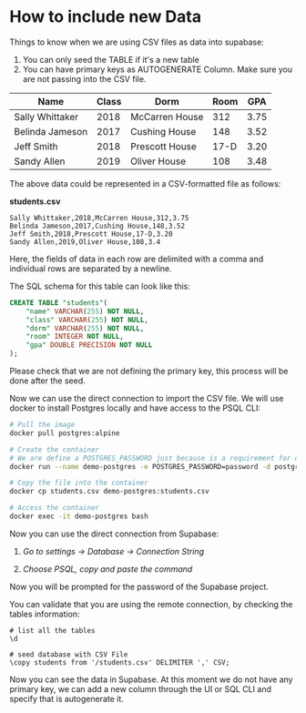 # How to include new Data

Things to know when we are using CSV files as data into supabase: 

1. You can only seed the TABLE if it's a new table
2. You can have primary keys as AUTOGENERATE Column. Make sure you are not passing into the CSV file.


| Name      | Class | Dorm | Room | GPA |
| ----------| ------|------|------|-----|
| Sally Whittaker| 2018 | McCarren House | 312 | 3.75 |
| Belinda Jameson 	|2017 | 	Cushing House| 148 | 3.52 |
| Jeff Smith | 2018 | Prescott House | 17-D | 3.20 |
| Sandy Allen | 2019 |	Oliver House |	108 |	3.48 |

The above data could be represented in a CSV-formatted file as follows:

**students.csv**
```csv
Sally Whittaker,2018,McCarren House,312,3.75
Belinda Jameson,2017,Cushing House,148,3.52
Jeff Smith,2018,Prescott House,17-D,3.20
Sandy Allen,2019,Oliver House,108,3.4
```

Here, the fields of data in each row are delimited with a comma and individual rows are separated by a newline.

The SQL schema for this table can look like this: 

```SQL
CREATE TABLE "students"(
    "name" VARCHAR(255) NOT NULL,
    "class" VARCHAR(255) NOT NULL,
    "dorm" VARCHAR(255) NOT NULL,
    "room" INTEGER NOT NULL,
    "gpa" DOUBLE PRECISION NOT NULL
);
```

Please check that we are not defining the primary key, this process will be done after the seed. 

Now we can use the direct connection to import the CSV file. We will use docker to install Postgres locally and have access to the PSQL CLI:

``` bash
# Pull the image
docker pull postgres:alpine

# Create the container
# We are define a POSTGRES_PASSWORD just because is a requirement for docker image but we will not use it
docker run --name demo-postgres -e POSTGRES_PASSWORD=password -d postgres:alpine 

# Copy the file into the container
docker cp students.csv demo-postgres:students.csv

# Access the container
docker exec -it demo-postgres bash
```

Now you can use the direct connection from Supabase:

1. _Go to settings -> Database -> Connection String_

2. _Choose PSQL, copy and paste the command_

Now you will be prompted for the password of the Supabase project.

You can validate that you are using the remote connection, by checking the tables information:

```
# list all the tables
\d

# seed database with CSV File
\copy students from '/students.csv' DELIMITER ',' CSV;
```

Now you can see the data in Supabase. At this moment we do not have any primary key, we can add a new column through the UI or SQL CLI and specify that is autogenerate it. 








